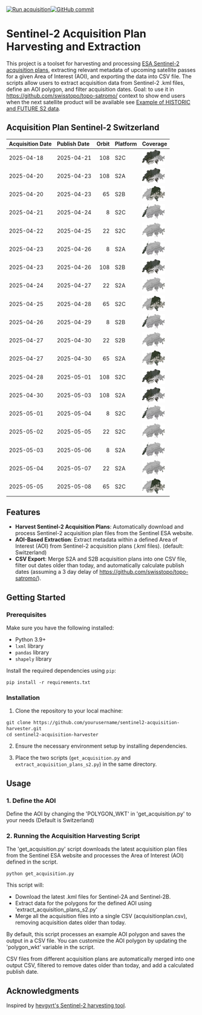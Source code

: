 [![Run acquisition](https://github.com/davidoesch/Sentinel-2-Acquisition-Plan-Harvesting/actions/workflows/run_acquisition.yml/badge.svg)](https://github.com/davidoesch/Sentinel-2-Acquisition-Plan-Harvesting/actions/workflows/run_acquisition.yml)[![GitHub commit](https://img.shields.io/github/last-commit/davidoesch/Sentinel-2-Acquisition-Plan-Harvesting)](https://github.com/davidoesch/Sentinel-2-Acquisition-Plan-Harvesting/commits/main)

# Sentinel-2 Acquisition Plan Harvesting and Extraction

This project is a toolset for harvesting and processing [ESA Sentinel-2 acquisition plans](https://sentinel.esa.int/web/sentinel/copernicus/sentinel-2/acquisition-plans), extracting relevant metadata of upcoming satellite passes for a given Area of Interest (AOI), and exporting the data into CSV file. The scripts allow users to extract acquisition data from Sentinel-2 .kml files, define an AOI polygon, and filter acquisition dates. Goal: to use it in https://github.com/swisstopo/topo-satromo/ context to show end users when the next satellite product will be available see [Example of HISTORIC and FUTURE S2 data](https://davidoesch.github.io/Sentinel-2-Acquisition-Plan-Harvesting/calendar.html).

## Acquisition Plan Sentinel-2 Switzerland
| Acquisition Date   | Publish Date   |   Orbit | Platform   | Coverage                    |
|:-------------------|:---------------|--------:|:-----------|:----------------------------|
| 2025-04-18         | 2025-04-21     |     108 | S2C        | ![Coverage](assets/108.png) |
| 2025-04-20         | 2025-04-23     |     108 | S2A        | ![Coverage](assets/108.png) |
| 2025-04-20         | 2025-04-23     |      65 | S2B        | ![Coverage](assets/65.png)  |
| 2025-04-21         | 2025-04-24     |       8 | S2C        | ![Coverage](assets/8.png)   |
| 2025-04-22         | 2025-04-25     |      22 | S2C        | ![Coverage](assets/22.png)  |
| 2025-04-23         | 2025-04-26     |       8 | S2A        | ![Coverage](assets/8.png)   |
| 2025-04-23         | 2025-04-26     |     108 | S2B        | ![Coverage](assets/108.png) |
| 2025-04-24         | 2025-04-27     |      22 | S2A        | ![Coverage](assets/22.png)  |
| 2025-04-25         | 2025-04-28     |      65 | S2C        | ![Coverage](assets/65.png)  |
| 2025-04-26         | 2025-04-29     |       8 | S2B        | ![Coverage](assets/8.png)   |
| 2025-04-27         | 2025-04-30     |      22 | S2B        | ![Coverage](assets/22.png)  |
| 2025-04-27         | 2025-04-30     |      65 | S2A        | ![Coverage](assets/65.png)  |
| 2025-04-28         | 2025-05-01     |     108 | S2C        | ![Coverage](assets/108.png) |
| 2025-04-30         | 2025-05-03     |     108 | S2A        | ![Coverage](assets/108.png) |
| 2025-05-01         | 2025-05-04     |       8 | S2C        | ![Coverage](assets/8.png)   |
| 2025-05-02         | 2025-05-05     |      22 | S2C        | ![Coverage](assets/22.png)  |
| 2025-05-03         | 2025-05-06     |       8 | S2A        | ![Coverage](assets/8.png)   |
| 2025-05-04         | 2025-05-07     |      22 | S2A        | ![Coverage](assets/22.png)  |
| 2025-05-05         | 2025-05-08     |      65 | S2C        | ![Coverage](assets/65.png)  |

## Features

- **Harvest Sentinel-2 Acquisition Plans**: Automatically download and process Sentinel-2 acquisition plan files from the Sentinel ESA website.
- **AOI-Based Extraction**: Extract metadata within a defined Area of Interest (AOI) from Sentinel-2 acquisition plans (.kml files). (default: Switzerland)
- **CSV Export**: Merge S2A and S2B  acquisition plans into one CSV file, filter out dates older than today, and automatically calculate publish dates (assuming a 3 day delay of https://github.com/swisstopo/topo-satromo/).

## Getting Started

### Prerequisites

Make sure you have the following installed:

- Python 3.9+
- `lxml` library
- `pandas` library
- `shapely` library

Install the required dependencies using `pip`:

```
pip install -r requirements.txt
```
### Installation
1. Clone the repository to your local machine:

```
git clone https://github.com/yourusername/sentinel2-acquisition-harvester.git
cd sentinel2-acquisition-harvester
```
2. Ensure the necessary environment setup by installing dependencies.

3. Place the two scripts (`get_acquisition.py` and `extract_acquisition_plans_s2.py`) in the same directory.

## Usage
### 1. Define the AOI
Define the AOI by changing the 'POLYGON_WKT' in 'get_acquisition.py' to your needs (Default is Switzerland)

### 2. Running the Acquisition Harvesting Script
The 'get_acquisition.py' script downloads the latest acquisition plan files from the Sentinel ESA website and processes the Area of Interest (AOI) defined in the script.
```
python get_acquisition.py
```
This script will:

- Download the latest .kml files for Sentinel-2A and Sentinel-2B.
- Extract data for the polygons for the defined AOI using  'extract_acquisition_plans_s2.py'
- Merge all the acquisition files into a single CSV (acquisitionplan.csv), removing acquisition dates older than today.

By default, this script processes an example AOI polygon and saves the output in a CSV file. You can customize the AOI polygon by updating the 'polygon_wkt' variable in the script.

CSV files from different acquisition plans are automatically merged into one output CSV, filtered to remove dates older than today, and add a calculated publish date.

## Acknowledgments
Inspired by [hevgyrt's Sentinel-2 harvesting tool](https://github.com/hevgyrt/harvest_sentinel_acquisition_plans/).



